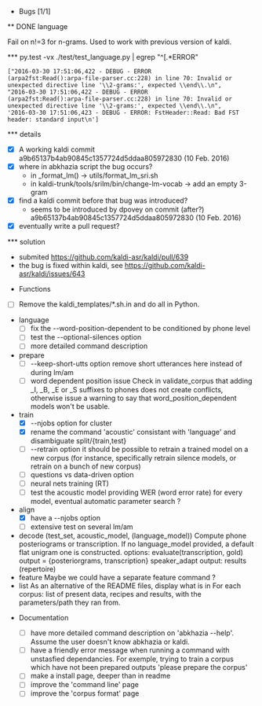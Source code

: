 <!-- -*-org-*- this comment force org-mode in emacs -->

* Bugs [1/1]

** DONE language

Fail on n!=3 for n-grams. Used to work with previous version of kaldi.

*** py.test -vx ./test/test_language.py | egrep "^\[.*ERROR"

    ["2016-03-30 17:51:06,422 - DEBUG - ERROR
    (arpa2fst:Read():arpa-file-parser.cc:228) in line 70: Invalid or
    unexpected directive line '\\2-grams:', expected \\end\\.\n",
    "2016-03-30 17:51:06,422 - DEBUG - ERROR
    (arpa2fst:Read():arpa-file-parser.cc:228) in line 70: Invalid or
    unexpected directive line '\\2-grams:', expected \\end\\.\n",
    '2016-03-30 17:51:06,423 - DEBUG - ERROR: FstHeader::Read: Bad FST
    header: standard input\n']

*** details

 - [X] A working kaldi commit
    a9b65137b4ab90845c1357724d5ddaa805972830 (10 Feb. 2016)
 - [X] where in abkhazia script the bug occurs?
   - in _format_lm() -> utils/format_lm_sri.sh
   - in kaldi-trunk/tools/srilm/bin/change-lm-vocab -> add an empty 3-gram
 - [X] find a kaldi commit before that bug was introduced?
   - seems to be introduced by dpovey on commit (after?)
     a9b65137b4ab90845c1357724d5ddaa805972830 (10 Feb. 2016)
 - [X] eventually write a pull request?

*** solution

 - submited https://github.com/kaldi-asr/kaldi/pull/639
 - the bug is fixed within kaldi, see https://github.com/kaldi-asr/kaldi/issues/643

* Functions

 - [ ] Remove the kaldi_templates/*.sh.in and do all in Python.
 - language
   - [ ] fix the --word-position-dependent to be conditioned by phone level
   - [ ] test the --optional-silences option
   - [ ] more detailed command description
 - prepare
   - [ ] --keep-short-utts option
     remove short utterances here instead of during lm/am
   - [ ] word dependent position issue
     Check in validate_corpus that adding _I, _B, _E or _S suffixes to
     phones does not create conflicts, otherwise issue a warning to say
     that word_position_dependent models won't be usable.
 - train
   - [X] --njobs option for cluster
   - [X] rename the command 'acoustic'
     consistant with 'language' and disambiguate split/{train,test}
   - [ ] --retrain option
     it should be possible to retrain a trained model on a new corpus
     (for instance, specifically retrain silence models, or retrain on a
     bunch of new corpus)
   - [ ] questions vs data-driven option
   - [ ] neural nets training (RT)
   - [ ] test the acoustic model
     providing WER (word error rate) for every model, eventual
     automatic parameter search ?
 - align
   - [X] have a --njobs option
   - [ ] extensive test on several lm/am
 - decode
   (test_set, acoustic_model, (language_model))
   Compute phone posteriograms or transcription. If no language_model
   provided, a default flat unigram one is constructed.  options:
   evaluate(transcription, gold) output = {posteriorgrams,
   transcription} speaker_adapt output: results (repertoire)
 - feature
   Maybe we could have a separate feature command ?
 - list
   As an alternative of the README files, display what is in
   <data-directory> For each corpus: list of present data, recipes and
   results, with the parameters/path they ran from.

* Documentation

  - [ ] have more detailed command description on 'abkhazia <command>
    --help'. Assume the user doesn't know abkhazia or kaldi.
  - [ ] have a friendly error message when running a command with
    unstasfied dependancies. For exemple, trying to train a corpus
    which have not been prepared outputs 'please prepare the corpus'
  - [ ] make a install page, deeper than in readme
  - [ ] improve the 'command line' page
  - [ ] improve the 'corpus format' page
